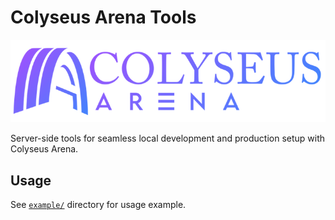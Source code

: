 # Colyseus Arena Tools

![Colyseus Arena](arena-logo.png?raw=1)

Server-side tools for seamless local development and production setup with Colyseus Arena.

## Usage

See [`example/`](example) directory for usage example.


